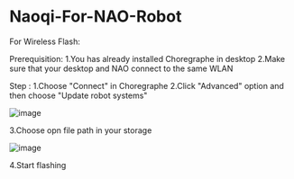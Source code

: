 # Naoqi-For-NAO-Robot

For Wireless Flash:

Prerequisition:
1.You has already installed Choregraphe in desktop
2.Make sure that your desktop and NAO connect to the same WLAN

Step :
1.Choose "Connect" in Choregraphe
2.Click "Advanced" option and then choose "Update robot systems"

![image](https://github.com/user-attachments/assets/f4ec5355-b481-4264-82cd-dd5e758faa96)

3.Choose opn file path in your storage 

![image](https://github.com/user-attachments/assets/652b36de-3e79-4348-b5d3-1f251176c252)

4.Start flashing
